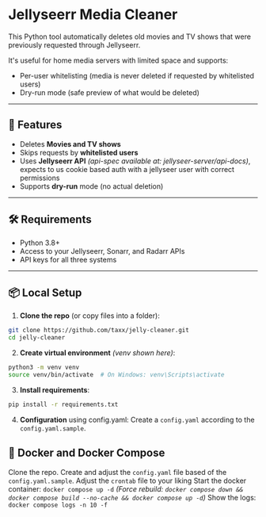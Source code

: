 # Jellyseerr Media Cleaner

This Python tool automatically deletes old movies and TV shows that were previously requested through Jellyseerr.

It's useful for home media servers with limited space and supports:
- Per-user whitelisting (media is never deleted if requested by whitelisted users)
- Dry-run mode (safe preview of what would be deleted)

---

## 🚀 Features

- Deletes **Movies and TV shows**
- Skips requests by **whitelisted users**
- Uses **Jellyseerr API** _(api-spec available at: jellyseer-server/api-docs)_, expects to us cookie based auth with a jellyseer user with correct permissions
- Supports **dry-run** mode (no actual deletion)

---

## 🛠️ Requirements

- Python 3.8+
- Access to your Jellyseerr, Sonarr, and Radarr APIs
- API keys for all three systems

---

## 📦 Local Setup

1. **Clone the repo** (or copy files into a folder):

```bash
git clone https://github.com/taxx/jelly-cleaner.git
cd jelly-cleaner
```

2. **Create virtual environment** _(venv shown here)_: 

```bash
python3 -m venv venv
source venv/bin/activate  # On Windows: venv\Scripts\activate
```

3. **Install requirements**:
```bash
pip install -r requirements.txt
```

4. **Configuration** using config.yaml:
Create a `config.yaml` according to the `config.yaml.sample`.

## 🫙 Docker and Docker Compose
Clone the repo.
Create and adjust the `config.yaml` file based of the `config.yaml.sample`.
Adjust the `crontab` file to your liking
Start the docker container: `docker compose up -d`
_(Force rebuild: `docker compose down && docker compose build --no-cache && docker compose up -d`)_
Show the logs: `docker compose logs -n 10 -f`

